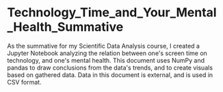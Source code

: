 # Technology_Time_and_Your_Mental_Health_Summative
As the summative for my Scientific Data Analysis course, I created a Jupyter Notebook analyzing the relation between one's screen time on technology, and one's mental health.
This document uses NumPy and pandas to draw conclusions from the data's trends, and to create visuals based on gathered data.
Data in this document is external, and is used in CSV format.
